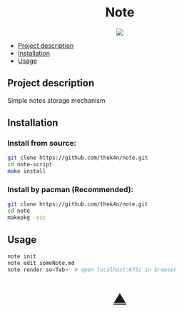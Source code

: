 

<h1 align="center">Note</h1>

<p align="center">
  <a href="https://github.com/TheK4n">
    <img src="https://img.shields.io/github/followers/TheK4n?label=Follow&style=social">
  </a>
</p>

* [Project description](#chapter-0)
* [Installation](#chapter-1)
* [Usage](#chapter-2)


<a id="chapter-0"></a>
## Project description 

Simple notes storage mechanism


## Installation


### Install from source:
```bash
git clone https://github.com/thek4n/note.git
cd note-script
make install
```

### Install by pacman (Recommended):
```bash
git clone https://github.com/thek4n/note.git
cd note
makepkg -sic
```


<a id="chapter-2"></a>
## Usage

```bash
note init
note edit someNote.md
note render so<Tab>  # open localhost:6751 in browser
```


<h1 align="center"><a href="#top">▲</a></h1>
